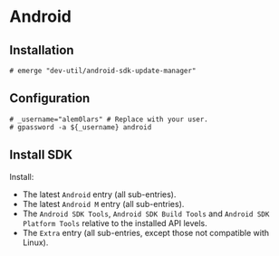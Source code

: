 # Android

## Installation

```ShellSession
# emerge "dev-util/android-sdk-update-manager"
```

## Configuration

```ShellSession
# _username="alem0lars" # Replace with your user.
# gpassword -a ${_username} android
```

## Install SDK

Install:
- The latest `Android` entry (all sub-entries).
- The latest `Android M` entry (all sub-entries).
- The `Android SDK Tools`, `Android SDK Build Tools` and `Android SDK Platform Tools` relative to
  the installed API levels.
- The `Extra` entry (all sub-entries, except those not compatible with Linux).
